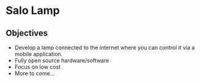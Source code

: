# Salo Lamp


## Objectives 
* Develop a lamp connected to the internet where you can control it via a mobile application.
* Fully open source hardware/software
* Focus on low cost
* More to come...